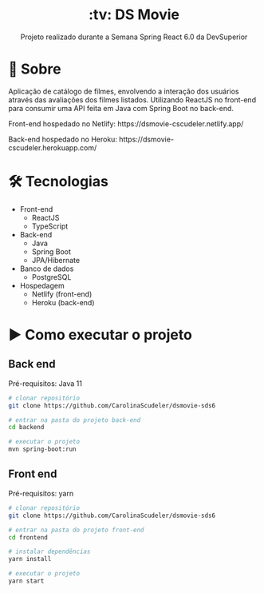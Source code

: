 <h1 align="center">:tv: DS Movie</h1>
<p align="center">Projeto realizado durante a Semana Spring React 6.0 da DevSuperior</p>

# 📖 Sobre
<p>Aplicação de catálogo de filmes, envolvendo a interação dos usuários através das avaliações dos filmes listados. 
Utilizando ReactJS no front-end para consumir uma API feita em Java com Spring Boot no back-end.</p>

<p>Front-end hospedado no Netlify: https://dsmovie-cscudeler.netlify.app/ </p>
<p>Back-end hospedado no Heroku: https://dsmovie-cscudeler.herokuapp.com/ </p>

<h1>🛠 Tecnologias</h1>

- Front-end
  - ReactJS
  - TypeScript
- Back-end
  - Java
  - Spring Boot
  - JPA/Hibernate
- Banco de dados 
  - PostgreSQL
- Hospedagem
  - Netlify (front-end)
  - Heroku (back-end)

<h1>▶️ Como executar o projeto</h1>

<h2>Back end</h2>
Pré-requisitos: Java 11

```bash
# clonar repositório
git clone https://github.com/CarolinaScudeler/dsmovie-sds6

# entrar na pasta do projeto back-end
cd backend

# executar o projeto
mvn spring-boot:run
```

<h2>Front end</h2>
Pré-requisitos: yarn

```bash
# clonar repositório
git clone https://github.com/CarolinaScudeler/dsmovie-sds6

# entrar na pasta do projeto front-end
cd frontend

# instalar dependências
yarn install

# executar o projeto
yarn start
```
